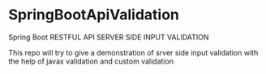 # SpringBootApiValidation


Spring Boot RESTFUL API SERVER SIDE INPUT VALIDATION

This repo will try to give a demonstration of srver side input validation with the help of javax validation and custom validation 
